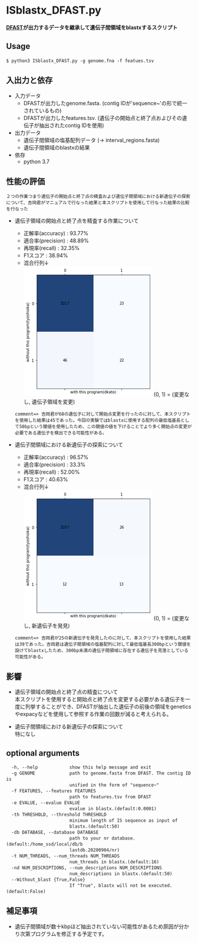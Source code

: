 # ISblastx_DFAST.py
**[DFAST](https://dfast.ddbj.nig.ac.jp "DFAST Home")が出力するデータを継承して遺伝子間領域をblastxするスクリプト**

## Usage
```
$ python3 ISblastx_DFAST.py -g genome.fna -f featues.tsv
```
## 入出力と依存
- 入力データ
  - DFASTが出力したgenome.fasta. (contig IDが'sequence~'の形で統一されているもの)
  - DFASTが出力したfeatures.tsv. (遺伝子の開始点と終了点およびその遺伝子が抽出されたcontig IDを使用)
- 出力データ
  - 遺伝子間領域の塩基配列データ (-> interval_regions.fasta)
  - 遺伝子間領域のblastxの結果
- 依存
  - python 3.7

## 性能の評価
`２つの作業つまり遺伝子の開始点と終了点の精査および遺伝子間領域における新遺伝子の探索について、吉岡君がマニュアルで行なった結果と本スクリプトを使用して行なった結果の比較を行なった`  

- 遺伝子領域の開始点と終了点を精査する作業について
  - 正解率(accuracy) : 93.77%  
  - 適合率(precision) : 48.89%  
  - 再現率(recall) : 32.35%  
  - F1スコア : 38.94%  
  - 混合行列↓  
![](./images/A_ver2.png)
(0, 1) = (変更なし, 遺伝子領域を変更)  

  ``comment=> 吉岡君が68の遺伝子に対して開始点変更を行ったのに対して、本スクリプトを使用した結果は45であった。今回の実験ではblastxに使用する配列の最低塩基長として50bpという閾値を使用したため、この閾値の値を下げることでより多く開始点の変更が必要である遺伝子を検出できる可能性がある。``  

- 遺伝子間領域における新遺伝子の探索について
  - 正解率(accuracy) : 96.57%  
  - 適合率(precision) : 33.3%  
  - 再現率(recall) : 52.00%  
  - F1スコア : 40.63%  
  - 混合行列↓  
![](./images/B_ver2.png)
(0, 1) = (変更なし, 新遺伝子を発見)  

  ``comment=> 吉岡君が25の新遺伝子を発見したのに対して、本スクリプトを使用した結果は39であった。吉岡君は遺伝子間領域の塩基配列に対して最低塩基長300bpという閾値を設けてblastxしたため、300bp未満の遺伝子間領域に存在する遺伝子を見落としている可能性がある。``  


## 影響
- 遺伝子領域の開始点と終了点の精査について  
本スクリプトを使用すると開始点と終了点を変更する必要がある遺伝子を一度に列挙することができ、DFASTが抽出した遺伝子の前後の領域をgeneticsやexpacyなどを使用して参照する作業の回数が減ると考えられる。

- 遺伝子間領域における新遺伝子の探索について  
特になし


## optional arguments
```
  -h, --help            show this help message and exit
  -g GENOME             path to genome.fasta from DFAST. The contig ID is
                        unified in the form of "sequence~"
  -f FEATURES, --features FEATURES
                        path to features.tsv from DFAST
  -e EVALUE, --evalue EVALUE
                        evalue in blastx.(default:0.0001)
  -th THRESHOLD, --threshold THRESHOLD
                        minimum length of IS sequence as input of
                        blastx.(default:50)
  -db DATABASE, --database DATABASE
                        path to your nr database.(default:/home_ssd/local/db/b
                        lastdb.20200904/nr)
  -t NUM_THREADS, --num_threads NUM_THREADS
                        num_threads in blastx.(default:16)
  -nd NUM_DESCRIPTIONS, --num_descriptions NUM_DESCRIPTIONS
                        num_descriptions in blastx.(default:50)
  --Without_blast {True,False}
                        If "True", blastx will not be executed.(default:False)
```

## 補足事項
- 遺伝子間領域が数十kbpほど抽出されていない可能性があるため原因が分かり次第プログラムを修正する予定です。


